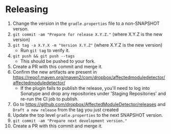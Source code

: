 Releasing
========

 1. Change the version in the `gradle.properties` file to a non-SNAPSHOT verson.
 2. `git commit -am "Prepare for release X.Y.Z."` (where X.Y.Z is the new version)
 3. `git tag -a X.Y.X -m "Version X.Y.Z"` (where X.Y.Z is the new version)
    * Run `git tag` to verify it.
 4. `git push && git push --tags`
    * This should be pushed to your fork.
 5. Create a PR with this commit and merge it.
 6. Confirm the new artifacts are present in https://repo1.maven.org/maven2/com/dropbox/affectedmoduledetector/affectedmoduledetector/
    * If the plugin fails to publish the release, you'll need to log into Sonatype and drop any repositories under 'Staging Repositories' and re-run the CI job to publish.
 7. Go to https://github.com/dropbox/AffectedModuleDetector/releases and `Draft a new release` from the tag you just created
 7. Update the top level `gradle.properties` to the next SNAPSHOT version.
 8. `git commit -am "Prepare next development version."`
 9. Create a PR with this commit and merge it.
